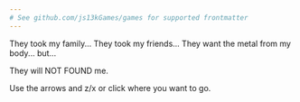```yaml
---
# See github.com/js13kGames/games for supported frontmatter
---
```

They took my family...
They took my friends...
They want the metal from my body... but...

They will NOT FOUND me.

Use the arrows and z/x or click where you want to go.